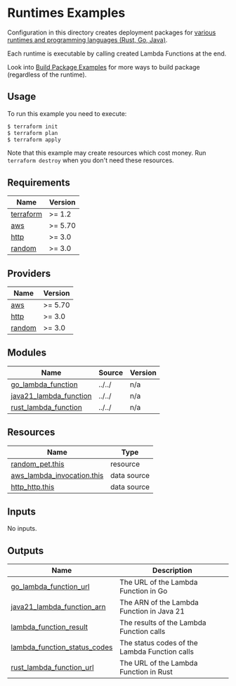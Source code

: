 # Runtimes Examples

Configuration in this directory creates deployment packages for [various runtimes and programming languages (Rust, Go, Java)](https://docs.aws.amazon.com/lambda/latest/dg/lambda-runtimes.html).

Each runtime is executable by calling created Lambda Functions at the end.

Look into [Build Package Examples](https://github.com/terraform-aws-modules/terraform-aws-lambda/tree/master/examples/build-package) for more ways to build package (regardless of the runtime).

## Usage

To run this example you need to execute:

```bash
$ terraform init
$ terraform plan
$ terraform apply
```

Note that this example may create resources which cost money. Run `terraform destroy` when you don't need these resources.

<!-- BEGIN_TF_DOCS -->
## Requirements

| Name | Version |
|------|---------|
| <a name="requirement_terraform"></a> [terraform](#requirement\_terraform) | >= 1.2 |
| <a name="requirement_aws"></a> [aws](#requirement\_aws) | >= 5.70 |
| <a name="requirement_http"></a> [http](#requirement\_http) | >= 3.0 |
| <a name="requirement_random"></a> [random](#requirement\_random) | >= 3.0 |

## Providers

| Name | Version |
|------|---------|
| <a name="provider_aws"></a> [aws](#provider\_aws) | >= 5.70 |
| <a name="provider_http"></a> [http](#provider\_http) | >= 3.0 |
| <a name="provider_random"></a> [random](#provider\_random) | >= 3.0 |

## Modules

| Name | Source | Version |
|------|--------|---------|
| <a name="module_go_lambda_function"></a> [go\_lambda\_function](#module\_go\_lambda\_function) | ../../ | n/a |
| <a name="module_java21_lambda_function"></a> [java21\_lambda\_function](#module\_java21\_lambda\_function) | ../../ | n/a |
| <a name="module_rust_lambda_function"></a> [rust\_lambda\_function](#module\_rust\_lambda\_function) | ../../ | n/a |

## Resources

| Name | Type |
|------|------|
| [random_pet.this](https://registry.terraform.io/providers/hashicorp/random/latest/docs/resources/pet) | resource |
| [aws_lambda_invocation.this](https://registry.terraform.io/providers/hashicorp/aws/latest/docs/data-sources/lambda_invocation) | data source |
| [http_http.this](https://registry.terraform.io/providers/hashicorp/http/latest/docs/data-sources/http) | data source |

## Inputs

No inputs.

## Outputs

| Name | Description |
|------|-------------|
| <a name="output_go_lambda_function_url"></a> [go\_lambda\_function\_url](#output\_go\_lambda\_function\_url) | The URL of the Lambda Function in Go |
| <a name="output_java21_lambda_function_arn"></a> [java21\_lambda\_function\_arn](#output\_java21\_lambda\_function\_arn) | The ARN of the Lambda Function in Java 21 |
| <a name="output_lambda_function_result"></a> [lambda\_function\_result](#output\_lambda\_function\_result) | The results of the Lambda Function calls |
| <a name="output_lambda_function_status_codes"></a> [lambda\_function\_status\_codes](#output\_lambda\_function\_status\_codes) | The status codes of the Lambda Function calls |
| <a name="output_rust_lambda_function_url"></a> [rust\_lambda\_function\_url](#output\_rust\_lambda\_function\_url) | The URL of the Lambda Function in Rust |
<!-- END_TF_DOCS -->

